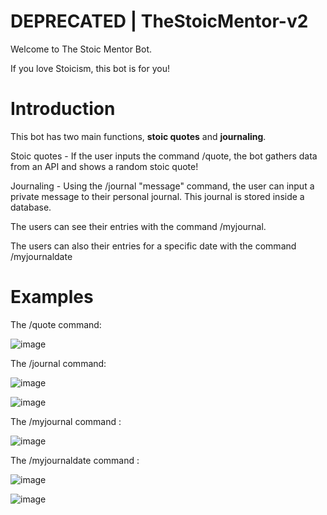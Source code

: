﻿# DEPRECATED | TheStoicMentor-v2
Welcome to The Stoic Mentor Bot. 

If you love Stoicism, this bot is for you!

# Introduction

This bot has two main functions, **stoic quotes** and **journaling**.

Stoic quotes - If the user inputs the command /quote, the bot gathers data from an API and shows a random stoic quote!

Journaling - Using the /journal "message" command, the user can input a private message to their personal journal. This journal is stored inside a database.

The users can see their entries with the command /myjournal.

The users can also their entries for a specific date with the command /myjournaldate

# Examples

The /quote command:

![image](https://user-images.githubusercontent.com/113994636/196951072-361298a0-4c93-4e71-b3ee-d488f18fbb79.png)

The /journal command:

![image](https://user-images.githubusercontent.com/113994636/196951239-7f5a238a-d449-4a7a-bb23-b921d261bbfa.png)

![image](https://user-images.githubusercontent.com/113994636/196951300-20b492bf-be28-4533-8f6f-ebbf3aef3398.png)

The /myjournal command :

![image](https://user-images.githubusercontent.com/113994636/196951512-639a2807-6ffe-442a-a316-56d2ffca668d.png)

The /myjournaldate command :

![image](https://user-images.githubusercontent.com/113994636/196951688-ec22ef1a-b039-4915-941d-a8c588bd5df5.png)

![image](https://user-images.githubusercontent.com/113994636/196951758-b028f7d7-7560-4c34-ac6d-857d1ad2a4f7.png)


